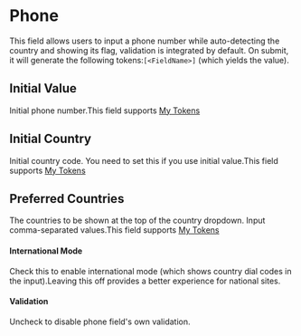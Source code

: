 # Phone

This field allows users to input a phone number while auto-detecting the country and showing its flag, validation is integrated by default. On submit, it will generate the following tokens:`[<FieldName>]` (which yields the value).

## Initial Value

Initial phone number.This field supports [My Tokens](/my-tokens/index.html)

## Initial Country

Initial country code. You need to set this if you use initial value.This field supports [My Tokens](/my-tokens/index.html)

## Preferred Countries

The countries to be shown at the top of the country dropdown. Input comma-separated values.This field supports [My Tokens](/my-tokens/index.html)

#### International Mode

Check this to enable international mode (which shows country dial codes in the input).Leaving this off provides a better experience for national sites.

#### Validation

Uncheck to disable phone field's own validation.